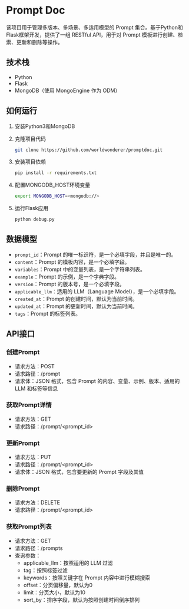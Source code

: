 # Prompt Doc

该项目用于管理多版本、多场景、多适用模型的 Prompt 集合。基于Python和Flask框架开发，提供了一组 RESTful API，用于对 Prompt 模板进行创建、检索、更新和删除等操作。

## 技术栈

- Python
- Flask
- MongoDB（使用 MongoEngine 作为 ODM）

## 如何运行

1. 安装Python3和MongoDB

2. 克隆项目代码
    ```bash
   git clone https://github.com/worldwonderer/promptdoc.git
    ```

3. 安装项目依赖
   ```bash
   pip install -r requirements.txt
   ```

4. 配置MONGODB_HOST环境变量
   ```bash
   export MONGODB_HOST=<mongodb://>
   ```

5. 运行Flask应用
   ```bash
   python debug.py
   ```

## 数据模型
- `prompt_id`：Prompt 的唯一标识符，是一个必填字段，并且是唯一的。
- `content`：Prompt 的模板内容，是一个必填字段。
- `variables`：Prompt 中的变量列表，是一个字符串列表。
- `example`：Prompt 的示例，是一个字典字段。
- `version`：Prompt 的版本号，是一个必填字段。
- `applicable_llm`：适用的 LLM（Language Model），是一个必填字段。
- `created_at`：Prompt 的创建时间，默认为当前时间。
- `updated_at`：Prompt 的更新时间，默认为当前时间。
- `tags`：Prompt 的标签列表。

## API接口

### 创建Prompt

- 请求方法：POST
- 请求路径：/prompt
- 请求体：JSON 格式，包含 Prompt 的内容、变量、示例、版本、适用的 LLM 和标签等信息

### 获取Prompt详情

- 请求方法：GET
- 请求路径：/prompt/<prompt_id>

### 更新Prompt

- 请求方法：PUT
- 请求路径：/prompt/<prompt_id>
- 请求体：JSON 格式，包含要更新的 Prompt 字段及其值

### 删除Prompt

- 请求方法：DELETE
- 请求路径：/prompt/<prompt_id>

### 获取Prompt列表

- 请求方法：GET
- 请求路径：/prompts
- 查询参数：
  - applicable_llm：按照适用的 LLM 过滤
  - tag：按照标签过滤
  - keywords：按照关键字在 Prompt 内容中进行模糊搜索
  - offset：分页偏移量，默认为0
  - limit：分页大小，默认为10
  - sort_by：排序字段，默认为按照创建时间倒序排列

